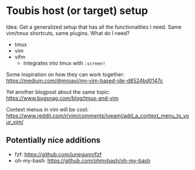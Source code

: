 # Toubis host (or target) setup
Idea: Get a generalized setup that has all the functionalities I need. Same vim/tmux shortcuts, same plugins.
What do I need?
* tmux
* vim
* vifm
	- Integrates into tmux with `:screen!`

Some inspiration on how they can work together: https://medium.com/@mroavi/my-vim-based-ide-d8524bd0147c

Yet another blogpost about the same topic: https://www.bugsnag.com/blog/tmux-and-vim

Context menus in vim will be cool: https://www.reddit.com/r/vim/comments/joeamj/add_a_context_menu_to_your_vim/

## Potentially nice additions
* fzf: https://github.com/junegunn/fzf
* oh-my-bash: https://github.com/ohmybash/oh-my-bash

